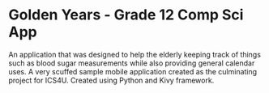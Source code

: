 # Golden Years - Grade 12 Comp Sci App
 An application that was designed to help the elderly keeping track of things such as blood sugar measurements while also providing general calendar uses. A very scuffed sample mobile application created as the culminating project for ICS4U. Created using Python and Kivy framework.
